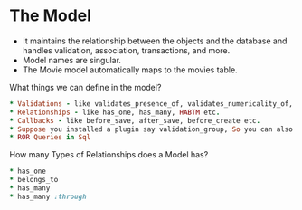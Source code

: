 # The Model
- It maintains the relationship between the objects and the database and handles validation, association, transactions, and more.
- Model names are singular.
- The Movie model automatically maps to the movies table.

What things we can define in the model?
```ruby
* Validations - like validates_presence_of, validates_numericality_of, format_of etc.
* Relationships - like has_one, has_many, HABTM etc.
* Callbacks - like before_save, after_save, before_create etc.
* Suppose you installed a plugin say validation_group, So you can also define validation_group settings in your model
* ROR Queries in Sql
```

How many Types of Relationships does a Model has?
```ruby
* has_one
* belongs_to
* has_many
* has_many :through
```
